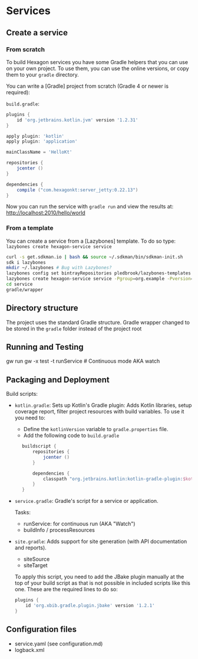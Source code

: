 
Services
========

## Create a service

### From scratch

To build Hexagon services you have some Gradle helpers that you can use on your own project. To
use them, you can use the online versions, or copy them to your `gradle` directory.

You can write a [Gradle] project from scratch (Gradle 4 or newer is required):

`build.gradle`:

```groovy
plugins {
    id 'org.jetbrains.kotlin.jvm' version '1.2.31'
}

apply plugin: 'kotlin'
apply plugin: 'application'

mainClassName = 'HelloKt'

repositories {
    jcenter ()
}

dependencies {
    compile ("com.hexagonkt:server_jetty:0.22.13")
}
```

Now you can run the service with `gradle run` and view the results at:
[http://localhost:2010/hello/world](http://localhost:2010/hello/world)

### From a template

You can create a service from a [Lazybones] template. To do so type:
`lazybones create hexagon-service service`

```bash
curl -s get.sdkman.io | bash && source ~/.sdkman/bin/sdkman-init.sh
sdk i lazybones
mkdir ~/.lazybones # Bug with Lazybones?
lazybones config set bintrayRepositories pledbrook/lazybones-templates jamming/maven
lazybones create hexagon-service service -Pgroup=org.example -Pversion=0.1 -Pdescription=Description
cd service
gradle/wrapper
```

## Directory structure

The project uses the standard Gradle structure. Gradle wrapper changed to be stored in the `gradle`
folder instead of the project root

## Running and Testing

gw run
gw -x test -t runService # Continuous mode AKA watch

## Packaging and Deployment

Build scripts:

  * `kotlin.gradle`: Sets up Kotlin's Gradle plugin: Adds Kotlin libraries, setup coverage report,
    filter project resources with build variables. To use it you need to:

    - Define the `kotlinVersion` variable to `gradle.properties` file.
    - Add the following code to `build.gradle`

```Groovy
      buildscript {
          repositories {
              jcenter ()
          }

          dependencies {
              classpath "org.jetbrains.kotlin:kotlin-gradle-plugin:$kotlinVersion"
          }
      }
```

  * `service.gradle`: Gradle's script for a service or application.

    Tasks:
    - runService: for continuous run (AKA "Watch")
    - buildInfo / processResources

  * `site.gradle`: Adds support for site generation (with API documentation and reports).
    - siteSource
    - siteTarget

    To apply this script, you need to add the JBake plugin manually at the top of your build script
    as that is not possible in included scripts like this one. These are the required lines to do so:

    ```gradle
    plugins {
        id 'org.xbib.gradle.plugin.jbake' version '1.2.1'
    }
    ```

## Configuration files

* service.yaml (see configuration.md)
* logback.xml

